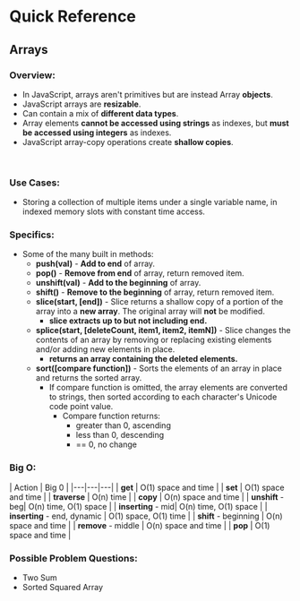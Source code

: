 # Quick Reference

## Arrays

### Overview:

  - In JavaScript, arrays aren't primitives but are instead Array **objects**.
  - JavaScript arrays are **resizable**.
  - Can contain a mix of **different data types**. 
  - Array elements **cannot be accessed using strings** as indexes, but **must be accessed using integers** as indexes.
  - JavaScript array-copy operations create **shallow copies**.
<br>

### Use Cases:

  - Storing a collection of multiple items under a single variable name, in indexed memory slots with constant time access.


### Specifics:

  - Some of the many built in methods:
    - **push(val)** - **Add to end** of array.
    - **pop()** - **Remove from end** of array, return removed item.
    - **unshift(val)** - **Add to the beginning** of array.
    - **shift()** - **Remove to the beginning** of array, return removed item.
    - **slice(start, [end])** - Slice returns a shallow copy of a portion of the array into a **new array**. The original array will **not** be modified.
      - **slice extracts up to but not including end.**
    - **splice(start, [deleteCount, item1, item2, itemN])** - Slice changes the contents of an array by removing or replacing existing elements and/or adding new elements in place.
      - **returns an array containing the deleted elements.**
    - **sort([compare function])** - Sorts the elements of an array in place and returns the sorted array. 
      - If compare function is omitted, the array elements are converted to strings, then sorted according to each character's Unicode code point value.
        - Compare function returns:
          - greater than 0, ascending
          - less than 0, descending
          - == 0, no change

### Big O:

| Action  | Big 0  |
|---|---|---|
|  **get** | O(1) space and time  |
|  **set** | O(1) space and time  |
| **traverse** | O(n) time  |
| **copy** | O(n) space and time  |
|  **unshift** - beg| O(n) time, O(1) space |
|  **inserting** - mid| O(n) time, O(1) space |
|  **inserting** - end, dynamic | O(1) space, O(1) time |
|  **shift** - beginning | O(n) space and time  |
|  **remove** - middle | O(n) space and time  |
|  **pop** | O(1) space and time |

### Possible Problem Questions:

  - Two Sum
  - Sorted Squared Array